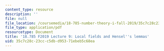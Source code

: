 ```yaml
---
content_type: resource
description: ''
file: null
file_location: /coursemedia/18-785-number-theory-i-fall-2019/35c7c28c23ccc5dbd95371ebeb5c68ea_MIT18_785F19_lec9.pdf
file_type: application/pdf
resourcetype: Document
title: '18.785 F2019 Lecture 9: Local fields and Hensel''s lemmas'
uid: 35c7c28c-23cc-c5db-d953-71ebeb5c68ea
---
```


